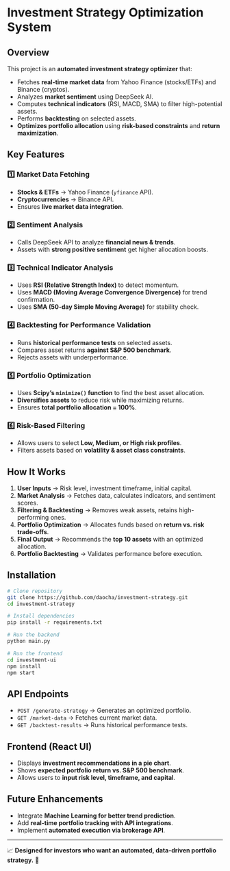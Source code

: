 # Investment Strategy Optimization System

## Overview
This project is an **automated investment strategy optimizer** that:
- Fetches **real-time market data** from Yahoo Finance (stocks/ETFs) and Binance (cryptos).
- Analyzes **market sentiment** using DeepSeek AI.
- Computes **technical indicators** (RSI, MACD, SMA) to filter high-potential assets.
- Performs **backtesting** on selected assets.
- **Optimizes portfolio allocation** using **risk-based constraints** and **return maximization**.

## Key Features
### **1️⃣ Market Data Fetching**
- **Stocks & ETFs** → Yahoo Finance (`yfinance` API).
- **Cryptocurrencies** → Binance API.
- Ensures **live market data integration**.

### **2️⃣ Sentiment Analysis**
- Calls DeepSeek API to analyze **financial news & trends**.
- Assets with **strong positive sentiment** get higher allocation boosts.

### **3️⃣ Technical Indicator Analysis**
- Uses **RSI (Relative Strength Index)** to detect momentum.
- Uses **MACD (Moving Average Convergence Divergence)** for trend confirmation.
- Uses **SMA (50-day Simple Moving Average)** for stability check.

### **4️⃣ Backtesting for Performance Validation**
- Runs **historical performance tests** on selected assets.
- Compares asset returns **against S&P 500 benchmark**.
- Rejects assets with underperformance.

### **5️⃣ Portfolio Optimization**
- Uses **Scipy’s `minimize()` function** to find the best asset allocation.
- **Diversifies assets** to reduce risk while maximizing returns.
- Ensures **total portfolio allocation = 100%**.

### **6️⃣ Risk-Based Filtering**
- Allows users to select **Low, Medium, or High risk profiles**.
- Filters assets based on **volatility & asset class constraints**.

## How It Works
1. **User Inputs** → Risk level, investment timeframe, initial capital.
2. **Market Analysis** → Fetches data, calculates indicators, and sentiment scores.
3. **Filtering & Backtesting** → Removes weak assets, retains high-performing ones.
4. **Portfolio Optimization** → Allocates funds based on **return vs. risk trade-offs**.
5. **Final Output** → Recommends the **top 10 assets** with an optimized allocation.
6. **Portfolio Backtesting** → Validates performance before execution.

## Installation
```bash
# Clone repository
git clone https://github.com/daocha/investment-strategy.git
cd investment-strategy

# Install dependencies
pip install -r requirements.txt

# Run the backend
python main.py

# Run the frontend
cd investment-ui
npm install
npm start
```

## API Endpoints
- `POST /generate-strategy` → Generates an optimized portfolio.
- `GET /market-data` → Fetches current market data.
- `GET /backtest-results` → Runs historical performance tests.

## Frontend (React UI)
- Displays **investment recommendations in a pie chart**.
- Shows **expected portfolio return vs. S&P 500 benchmark**.
- Allows users to **input risk level, timeframe, and capital**.

## Future Enhancements
- Integrate **Machine Learning for better trend prediction**.
- Add **real-time portfolio tracking with API integrations**.
- Implement **automated execution via brokerage API**.

---
📈 **Designed for investors who want an automated, data-driven portfolio strategy.** 🚀

